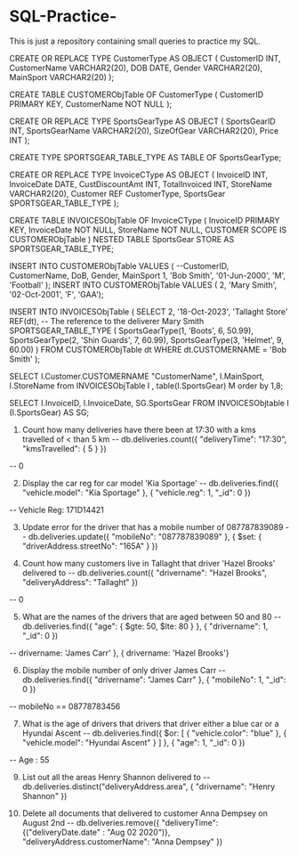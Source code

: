 # SQL-Practice-
This is just a repository containing small queries to practice my SQL.


CREATE OR REPLACE TYPE CustomerType AS OBJECT 
(
    CustomerID INT,
    CustomerName VARCHAR2(20),
    DOB DATE,
    Gender VARCHAR2(20),
    MainSport VARCHAR2(20)
);

CREATE TABLE CUSTOMERObjTable OF CustomerType
(
    CustomerID PRIMARY KEY,
    CustomerName NOT NULL
);

CREATE OR REPLACE TYPE SportsGearType AS OBJECT
(
    SportsGearID INT,
    SportsGearName VARCHAR2(20),
    SizeOfGear VARCHAR2(20),
    Price INT
);


CREATE TYPE SPORTSGEAR_TABLE_TYPE AS TABLE OF SportsGearType;

CREATE OR REPLACE TYPE InvoiceCType AS OBJECT
(
    InvoiceID INT,
    InvoiceDate DATE,
    CustDiscountAmt INT,
    TotalInvoiced INT,
    StoreName VARCHAR2(20),
    Customer REF CustomerType,
    SportsGear SPORTSGEAR_TABLE_TYPE
);

CREATE TABLE INVOICESObjTable OF InvoiceCType
(
    InvoiceID PRIMARY KEY,
    InvoiceDate NOT NULL,
    StoreName NOT NULL,
    CUSTOMER SCOPE IS CUSTOMERObjTable
) NESTED TABLE SportsGear STORE AS SPORTSGEAR_TABLE_TYPE;



INSERT INTO CUSTOMERObjTable VALUES
( 
--CustomerID, CustomerName, DoB, Gender, MainSport
 1, 'Bob Smith', '01-Jun-2000', 'M', 'Football'
);
INSERT INTO CUSTOMERObjTable VALUES
( 2, 'Mary Smith', '02-Oct-2001', 'F', 'GAA');


INSERT INTO INVOICESObjTable
( SELECT 2, '18-Oct-2023', 'Tallaght Store'
    REF(dt), -- The reference to the deliverer Mary Smith
    SPORTSGEAR_TABLE_TYPE
    (
    SportsGearType(1, 'Boots', 6, 50.99),
    SportsGearType(2, 'Shin Guards', 7, 60.99),
    SportsGearType(3, 'Helmet', 9, 60.00)
    )
    FROM CUSTOMERObjTable dt
    WHERE dt.CUSTOMERNAME = 'Bob Smith'
);


SELECT 
I.Customer.CUSTOMERNAME "CustomerName", I.MainSport, I.StoreName
from INVOICESObjTable I , table(I.SportsGear) M
order by 1,8;

SELECT I.InvoiceID, I.InvoiceDate, SG.SportsGear
FROM INVOICESObjtable I
(I.SportsGear) AS SG;





1. Count how many deliveries have there been at 17:30 with a kms travelled of < than 5 km
-- db.deliveries.count({
   "deliveryTime": "17:30",
   "kmsTravelled": { 5 }
})

-- 0


2. Display the car reg for car model 'Kia Sportage'
-- db.deliveries.find({ "vehicle.model": "Kia Sportage" }, { "vehicle.reg": 1, "_id": 0 })

-- Vehicle Reg: 171D14421


3. Update error for the driver that has a mobile number of 087787839089
-- db.deliveries.update({ "mobileNo": "087787839089" }, { $set: { "driverAddress.streetNo": "165A" } })


4. Count how many customers live in Tallaght that driver 'Hazel Brooks' delivered to
-- db.deliveries.count({
   "drivername": "Hazel Brooks",
   "deliveryAddress": "Tallaght"
})

-- 0


5. What are the names of the drivers that are aged between 50 and 80
-- db.deliveries.find({
   "age": { $gte: 50, $lte: 80 }
}, { "drivername": 1, "_id": 0 })

-- drivername: 'James Carr' }, { drivername: 'Hazel Brooks'}


6. Display the mobile number of only driver James Carr
-- db.deliveries.find({ "drivername": "James Carr" }, { "mobileNo": 1, "_id": 0 })

-- mobileNo == 08778783456


7. What is the age of drivers that drivers that driver either a blue car or a Hyundai Ascent
-- db.deliveries.find({
   $or: [
      { "vehicle.color": "blue" },
      { "vehicle.model": "Hyundai Ascent" }
   ]
}, { "age": 1, "_id": 0 })

-- Age : 55


9. List out all the areas Henry Shannon delivered to
-- db.deliveries.distinct("deliveryAddress.area", { "drivername": "Henry Shannon" })


10. Delete all documents that delivered to customer Anna Dempsey on August 2nd
-- db.deliveries.remove({
   	"deliveryTime": {("deliveryDate.date" : "Aug 02 2020")},
   	"deliveryAddress.customerName": "Anna Dempsey"
	})



